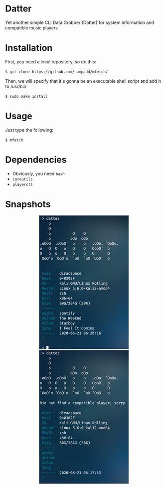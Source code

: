 # Datter
Yet another simple CLI Data Grabber (Datter) for system information and compatible music players

# Installation
First, you need a local repository, so do this:

`$ git clone https://github.com/numpadd/mfetch/`

Then, we will specify that it's gonna be an executable shell script and add it to /usr/bin

`$ sudo make install`

# Usage
Just type the following:

`$ mfetch`

# Dependencies
* Obviously, you need `bash`
* `coreutils`
* `playerctl`

# Snapshots
<p align="center">
  <img src="https://github.com/DiracSpace/Datter/blob/master/screenshots/datterCompatible.png">
  <img src="https://github.com/DiracSpace/Datter/blob/master/screenshots/datterCompatibleNotFound.png">
</p>
